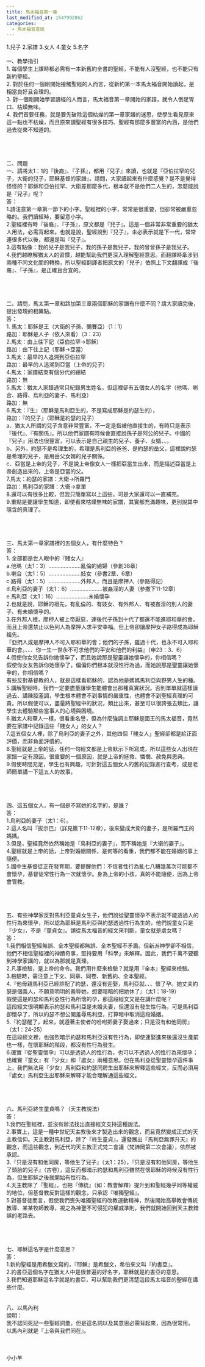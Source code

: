 ```yaml
---
title: 馬太福音第一章
last_modified_at: 1547992862
categories:
  - 馬太福音查經
---
```


1.兒子          2.家譜         3.女人       4.童女             5.名字<br><br><!--more-->一、教學指引<br>1. 每個學生上課時都必需有一本新舊約全書的聖經，不能有人沒聖經，也不能只有新約聖經。<br>2. 對於任何一個剛開始接觸聖經的人而言，從新約第一本馬太福音開始讀起，是相當良好且合理的。<br>3. 對一個剛開始學習讀經的人而言，馬太福音第一章開始的家譜，就令人倒足胃口、枯燥無味。<br>4. 我們首要任務，就是要先破除這個枯燥的第一章家譜的迷思，使學生看見原來這一點也不枯燥，而且原來讀聖經有很多技巧、聖經有那麼多豐富的內涵，是他們過去從來不知道的。<br><br><br><br><br>二、問題<br>一、請將太1：1的『後裔』、『子孫』，都用『兒子』來讀，也就是『亞伯拉罕的兒子，大衛的兒子，耶穌基督的家譜』。請問，大家讀起來有什麼感覺？是不是覺得怪怪的？耶穌和亞伯拉罕、大衛差那麼多代，根本就不是他們二人生的，怎麼能說是『兒子』呢？<br>答：<br>1.請注意第一章第一節下的小字。聖經裡的小字，常常是很重要，但卻常被嚴重忽略的。我們讀經時，要留意小字。<br>2.聖經裡有時『後裔』、『子孫』，原文都是『兒子』。這是一個非常非常重要的猶太人用法，必需背起來。也就是說，聖經說到『兒子』，未必表示就是下一代，常常連很多代以後，都還是叫『兒子』。<br>3.這有點像：我的兒子是我兒子，我的孫子是我兒子，我的曾曾孫子是我兒子。<br>4.我們越瞭解猶太人的習慣，越能幫助我們更深入理解聖經意思。而翻譯時牽涉到兩種不同文化間的轉換，所以聖經翻譯者把原文的『兒子』依照上下文翻譯成『後裔』、『子孫』，是正確且合宜的。<br><br><br><br><br>二、請問，馬太第一章和路加第三章兩個耶穌的家譜有什麼不同？請大家讀完後，提出發現的相異點。<br>答：<br>1. 馬太：耶穌是王（大衛的子孫、彌賽亞）（1：1）<br>路加：耶穌是人子（依人來看）（3：23）<br>2.馬太：由上往下記（亞伯拉罕→耶穌）<br>  路加：由下往上記（耶穌→亞當）<br>3.馬太：最早的人追溯到亞伯拉罕<br>  路加：最早的人追溯到亞當（上帝的兒子）<br>4.馬太：家譜結束有個分代的總結<br>  路加：無<br>5.馬太：猶太人家譜通常只紀錄男生姓名，但這裡卻有五個女人的名字（他瑪、喇合、路得、烏利亞的妻子、馬利亞）<br>  路加：無<br>6.馬太：『生』（耶穌是馬利亞生的，不是寫成耶穌是約瑟生的），<br>路加：『的兒子』（耶穌是約瑟的兒子）<br>a、猶太人所謂的兒子含意非常豐富，不一定是指被他直接生的，有時只是表示『後代』、『有關係』。所以他們家譜有時候會直接說孫子是阿公的兒子。中國的『兒子』用法也很豐富，可以表示是自己親生的兒子、養子、女婿、、。<br>b、另外，約瑟不是希理生的，希理是馬利亞的爸爸、是約瑟的岳父，這裡說約瑟是希理的兒子，是用岳父女婿的兒子關係。<br>c、亞當是上帝的兒子，不是說上帝像女人一樣把亞當生出來，而是描述亞當是上帝創造出來的，上帝是亞當的父。<br>7.馬太：約瑟的家譜：大衛→所羅門<br>路加：馬利亞的家譜：大衛→拿單<br>8.還可以有很多比較，但我只簡單寫以上這些，可是大家還可以一直補充。<br>9.重點是要讓學生知道，即使看來枯燥無味的家譜，其實都充滿趣味，更別說其中隱含的真理了。<br><br><br><br><br>三、馬太第一章家譜裡的五個女人，有什麼特色？<br>答：<br>1.	全部都是世人眼中的『賤女人』<br>a.他瑪（太1：3）…………………亂倫的媳婦（參創38章）<br>b.喇合（太1：5）…………………妓女（參書2章、6章）<br>c.路得（太1：5）…………………外邦人，而且是摩押人（參路得記）<br>d.烏利亞的妻子（太1：6）…………………被姦淫的人妻（參撒下11-12章）<br>e.馬利亞（太1：16）…………………未婚懷孕<br>2.也就是說，耶穌的祖先，有亂倫的、有妓女、有外邦人、有被姦淫的別人的妻子、有未婚懷孕的。<br>3.在外邦人裡，摩押人被上帝厭惡，連後代子孫到十代了都還不能進耶和華的會，而且上帝還禁止以色列人為摩押人求平安幸福。但上帝卻讓摩押女子路得成為耶穌祖先。<br>『亞捫人或是摩押人不可入耶和華的會；他們的子孫，雖過十代，也永不可入耶和華的會。、、、你一生一世永不可求他們的平安和他們的利益』（申23：3、6）<br>4.假使你女兒告訴你她懷孕了，而且她說那是聖靈讓她懷孕的，你相信嗎？<br>假使你女友告訴你她懷孕了，偏偏你們根本就沒性行為過，而她說那是聖靈讓她懷孕的，你相信嗎？<br>有些反對基督教的人，就是這樣看耶穌的，認為他是媽媽馬利亞與野男人生的種。<br>5.講解聖經時，我們一定要盡量讓學生能體會出那種真實狀況。否則單單就這樣讀過去、講陳腔濫調，學生根本體會不到事情的嚴重性，也體會不到聖經真理的可貴。所以假使可以，盡量將聖經中的狀況，類比出來，甚至可以很誇張去類比，讓學生去體驗那些當事人的心境與困境。<br>6.猶太人和華人一樣，很看重名譽，但為什麼強調主耶穌是國王的馬太福音，竟然要在家譜中記錄這些「賤女人」的女人？<br>7.這五個女人裡，除了烏利亞的妻子之外，其他四個「賤女人」聖經卻都是給正面評價，而非負面評價的。<br>8.聖經就是上帝的話，任何一句經文都是上帝默示下所寫成，所以這些女人出現在家譜一定有原因。很重要的一個原因，就是上帝的拯救、憐憫、赦免與恩典。<br>9.假使時間充足，學生也有興趣，可針對這五個女人的舊約記錄進行查考，或是老師簡單講一下這五人的故事。<br><br><br><br><br>四、這五個女人，有一個是不寫她的名字的，是誰？<br>答：<br>1.烏利亞的妻子（太1：6）。<br>2.這人名叫『拔示巴』（詳見撒下11-12章），後來變成大衛的妻子，是所羅門王的媽媽。<br>3.但是，聖經竟然依然稱她是『烏利亞的妻子』，而不稱她是『大衛的妻子』。<br>4.聖經就是上帝的話，上帝對婚姻關係，是何等的看重，我們都不能在婚姻的事上隨便。<br>5.國中生基督徒正在發育期，要提醒他們：不信者性行為亂七八糟幾萬次可能都不會懷孕，基督徒常性行為一次就懷孕。身為上帝的小孩，真的不能隨便，因為上帝會管教。<br><br><br><br><br>五、有些神學家反對馬利亞童貞女生子，他們說從聖靈懷孕不表示就不能透過人的性行為來懷孕，所以認為耶穌是馬利亞與約瑟透過性行為生的，他們說童女只是『少女』，不是『童貞女』。請從馬太福音的經文來判斷，童女就是處女嗎？<br>答：<br>1.我們相信聖經無誤、全本聖經都無誤、全本聖經不矛盾。但新派神學卻不相信，他們不相信聖經裡的神蹟奇事，堅持要用「科學」來解釋。因此，我們千萬不要聽到神學家講的，就以為那就是真理。<br>2.凡事檢驗，是上帝的命令。我們用什麼來檢驗？就是用『全本』聖經來檢驗。<br>3.檢驗時，需注意上下文、同章、同卷、新舊約、全本聖經。<br>4.『他母親馬利亞已經許配了約瑟，還沒有迎娶，馬利亞就、、、懷了孕。她丈夫約瑟是個義人，不願意明明的羞辱她，想要暗暗的把她休了』（太1：18-19）<br>假使這是約瑟和馬利亞性行為所懷的孕，那這段經文又是在講什麼呢？<br>這段經文很明顯表示約瑟和馬利亞是未婚夫妻，但還沒有發生性行為，可是馬利亞卻懷孕了，所以約瑟不想公開羞辱馬利亞，打算暗中取消這段婚姻。<br>5.『約瑟醒了，起來，就遵著主使者的吩咐把妻子娶過來；只是沒有和他同房』（太1：24-25）<br>在這段經文裡，也強烈暗示約瑟和馬利亞沒有性行為，即使連娶進來後還沒生產前也一樣，在懷耶穌的階段，都沒有性行為發生。<br>6.確實『從聖靈懷孕』可以是透過人的性行為，也可以不透過人的性行為來懷孕；也確實『童女』有『少女』和『處女』兩種意思。但在馬利亞從聖靈懷孕這件事上，我們無法用『少女』馬利亞和約瑟同房生出耶穌來解釋這些經文，反而必須用『處女』馬利亞生出耶穌來解釋才能合理解通這些經文。<br><br><br><br><br>六、馬利亞終生童貞嗎？（天主教說法）<br>答：<br>1.我們在聖經裡，並沒有辦法找出直接經文支持這種說法。<br>2.事實上，這是一種中世紀天主教後來才製造出來的觀念，而且竟然變成正式的天主教信仰。天主教對馬利亞，除了『終生童貞』，還發展出『馬利亞無罪升天』的觀念，而這些觀念，到近代的天主教正式梵二會議（梵諦岡第二次會議），依然被承認。<br>3.『只是沒有和他同房，等他生了兒子』（太1：25），『只是沒有和他同房，等他生了頭胎的兒子』（古卷），這反而都暗示約瑟和馬利亞雖然在懷耶穌的時候沒有性行為，但生耶穌之後就開始有性行為。<br>4.天主教除了『聖經』，也把『傳統』（如：教會解釋）提升到和聖經幾乎同等權威的地位，但基督教反對這樣的觀念，只承認『唯獨聖經』。<br>5.對基督徒而言，假使我們喪失唯獨聖經的改教運動精神，然後開始高舉教會傳統教導、某某牧師教導，視之為神聖不可侵犯的權威準則，我們就開始回到天主教錯誤的老路去。<br><br><br><br><br>七、耶穌這名字是什麼意思？<br>答：<br>1.新約聖經是用希臘文寫的，『耶穌』是希臘文，希伯來文叫『約書亞』。<br>2.約書亞這個名字在猶太人中是很普遍的好名字，耶穌就是約書亞的意思。<br>3.我們知道耶穌這名字就是約書亞，可以幫助我們更清楚這段馬太福音的聖經在講些什麼。<br><br><br>八、以馬內利<br>說明：<br>我不認同死記一些聖經詞彙，但是這名詞以及其意思必需背起來，因為很常用。<br>以馬內利就是『上帝與我們同在』。<br><br><br><br>小小羊
